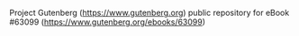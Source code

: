 Project Gutenberg (https://www.gutenberg.org) public repository for eBook #63099 (https://www.gutenberg.org/ebooks/63099)

